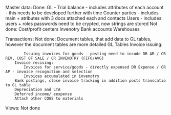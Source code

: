 Master data:
    Done:
        GL - Trial balance - includes attributes of each account - this needs to be developed further with time
        Counter parties - includes main + atributes with 3 docs attached each and contacts
        Users - includes users + roles passwords need to be crypted, now strings are stored
    Not done:
        Cost/profit centers
        Invenotry
        Bank accounts
        Warehouses

Transactions:
    Not done:
        Document tables, that add data to GL tables, however the document tables are more detailed
        GL Tables
        Invoice issuing:

            Issuing invoices for goods - posting need to incude DR AR / CR REV, COST OF SALE / CR INVENOTRY (FIFO/AVG)
        Invoice reciving:
            Invoices for service/goods - directly expensed DR Expense / CR AP - invoice recognition and selection
            Invoices accumulated in invenotry
        Bank postings, close invoice tracking in addition posts transcatio to GL table
        Depreciation and LTA
        Deferred income/ eexpense
        Attach other COGS to materials
Views:
    Not done
